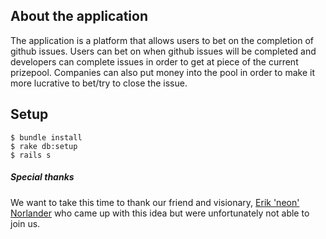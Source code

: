 ## About the application
The application is a platform that allows users to bet on the completion of github issues. Users can bet on when github issues will be completed and developers can complete issues in order to get at piece of the current prizepool. Companies can also put money into the pool in order to make it more lucrative to bet/try to close the issue.
## Setup
```
$ bundle install
$ rake db:setup
$ rails s
```
##### Special thanks
We want to take this time to thank our friend and visionary, [Erik 'neon' Norlander](https://github.com/NeonNeon) who came up with this idea but were unfortunately not able to join us.
